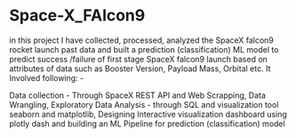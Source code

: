 # Space-X_FAlcon9
in this project I have collected, processed, analyzed the SpaceX falcon9 rocket launch past data and built a prediction (classification) ML model to predict success /failure of first stage SpaceX falcon9 launch based on attributes of data such as Booster Version, Payload Mass, Orbital etc.
It Involved following: -

Data collection - Through SpaceX REST API and Web Scrapping, Data Wrangling, Exploratory Data Analysis - through SQL and visualization tool seaborn and matplotlib, Designing Interactive visualization dashboard using plotly dash and building an ML Pipeline for prediction (classification) model 
